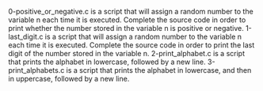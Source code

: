 0-positive_or_negative.c is a script that will assign a random number to the variable n each time it is executed. Complete the source code in order to print whether the number stored in the variable n is positive or negative.
1-last_digit.c is a script that will assign a random number to the variable n each time it is executed. Complete the source code in order to print the last digit of the number stored in the variable n.
2-print_alphabet.c is a script that prints the alphabet in lowercase, followed by a new line.
3-print_alphabets.c is a script that prints the alphabet in lowercase, and then in uppercase, followed by a new line.
